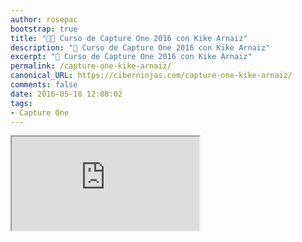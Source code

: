```yaml
---
author: rosepac
bootstrap: true
title: "👩‍🏫 Curso de Capture One 2016 con Kike Arnaiz"
description: "📸 Curso de Capture One 2016 con Kike Arnaiz"
excerpt: "📸 Curso de Capture One 2016 con Kike Arnaiz"
permalink: /capture-one-kike-arnaiz/
canonical_URL: https://ciberninjas.com/capture-one-kike-arnaiz/
comments: false
date: 2016-05-18 12:08:02
tags:
- Capture One
---
```


<div class="embed-responsive embed-responsive-16by9">
  <iframe class="embed-responsive-item" src="https://www.youtube-nocookie.com/embed/videoseries?list=PLyNvsloSbd7OBs4jXRV7OJBl2aYwgvRdE" allowfullscreen></iframe>
</div><br/>